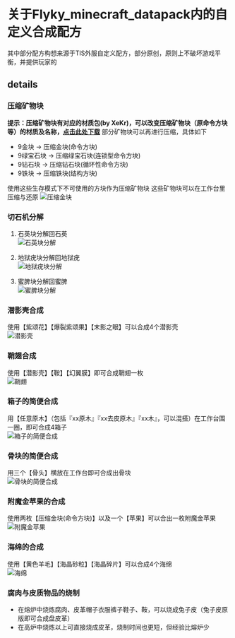 # 关于Flyky_minecraft_datapack内的自定义合成配方
其中部分配方构想来源于TIS外服自定义配方，部分原创，原则上不破坏游戏平衡，并提供玩家的
## details
### 压缩矿物块
**提示：压缩矿物块有对应的材质包(by XeKr)，可以改变压缩矿物块（原命令方块等）的材质及名称，[点击此处下载](https://assets4.flyky.top/dl/minecraft/压缩矿物块.zip)**
部分矿物块可以再进行压缩，具体如下
- 9金块 -> 压缩金块(命令方块)
- 9绿宝石块 -> 压缩绿宝石块(连锁型命令方块)
- 9钻石块 -> 压缩钻石块(循环性命令方块)
- 9铁块 -> 压缩铁块(结构方块)
  
使用这些生存模式下不可使用的方块作为压缩矿物块
这些矿物块可以在工作台里压缩与还原
![压缩金块](https://s2.ax1x.com/2019/12/16/Q4K4gK.png)

### 切石机分解
1. 石英块分解回石英  
![石英块分解](https://s2.ax1x.com/2019/12/16/Q4Kf9x.png)
  
2. 地狱疣块分解回地狱疣  
![地狱疣块分解](https://s2.ax1x.com/2019/12/16/Q4KBcT.png)
  
3. 蜜脾块分解回蜜脾  
![蜜脾块分解](https://s2.ax1x.com/2019/12/16/Q4K2NR.png)
  
### 潜影壳合成
使用【紫颂花】【爆裂紫颂果】【末影之眼】可以合成4个潜影壳  
![潜影壳](https://s2.ax1x.com/2019/12/16/Q4KyB4.png)
  
### 鞘翅合成
使用【潜影壳】【鞍】【幻翼膜】即可合成鞘翅一枚  
![鞘翅](https://s2.ax1x.com/2019/12/16/Q4KR41.png)
  
### 箱子的简便合成
用【任意原木】（包括『xx原木』『xx去皮原木』『xx木』，可以混搭）在工作台围一圈，即可合成4箱子  
![箱子的简便合成](https://s2.ax1x.com/2019/12/16/Q4Kh36.png)
  
### 骨块的简便合成
用三个【骨头】横放在工作台即可合成出骨块  
![骨块的简便合成](https://s2.ax1x.com/2019/12/16/Q4KsuF.png)

### 附魔金苹果的合成
使用两枚【压缩金块(命令方块)】以及一个【苹果】可以合出一枚附魔金苹果    
![附魔金苹果](https://s2.ax1x.com/2019/12/16/Q4lyDS.png)
  
### 海绵的合成
使用【黄色羊毛】【海晶砂粒】【海晶碎片】可以合成4个海绵  
![海绵](https://s2.ax1x.com/2019/12/16/Q5MR74.png)
   
### 腐肉与皮质物品的烧制
- 在熔炉中烧炼腐肉、皮革帽子衣服裤子鞋子、鞍，可以烧成兔子皮（兔子皮原版即可合成盘皮革）
- 在高炉中烧炼以上可直接烧成皮革，烧制时间也更短，但经验比熔炉少